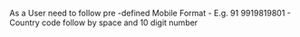 As a User need to
follow pre
-defined
Mobile Format -
E.g. 91 9919819801 - Country code follow by space and 10
digit number